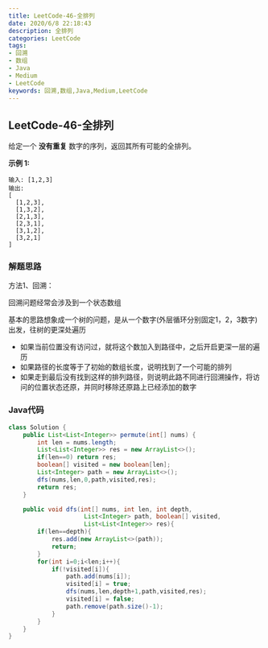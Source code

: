 ```yaml
---
title: LeetCode-46-全排列
date: 2020/6/8 22:18:43
description: 全排列
categories: LeetCode
tags: 
- 回溯
- 数组
- Java
- Medium
- LeetCode
keywords: 回溯,数组,Java,Medium,LeetCode
---
```


## LeetCode-46-全排列

给定一个 **没有重复** 数字的序列，返回其所有可能的全排列。

 <!--more-->

**示例 1:**

```
输入: [1,2,3]
输出:
[
  [1,2,3],
  [1,3,2],
  [2,1,3],
  [2,3,1],
  [3,1,2],
  [3,2,1]
]
```

### 解题思路

方法1、回溯：

回溯问题经常会涉及到一个状态数组

基本的思路想象成一个树的问题，是从一个数字(外层循环分别固定1，2，3数字)出发，往树的更深处遍历

- 如果当前位置没有访问过，就将这个数加入到路径中，之后开启更深一层的遍历
- 如果路径的长度等于了初始的数组长度，说明找到了一个可能的排列
- 如果走到最后没有找到这样的排列路径，则说明此路不同进行回溯操作，将访问的位置状态还原，并同时移除还原路上已经添加的数字

### Java代码

```java
class Solution {
    public List<List<Integer>> permute(int[] nums) {
        int len = nums.length;
        List<List<Integer>> res = new ArrayList<>();
        if(len==0) return res;
        boolean[] visited = new boolean[len];
        List<Integer> path = new ArrayList<>();
        dfs(nums,len,0,path,visited,res);
        return res;
    }

    public void dfs(int[] nums, int len, int depth,
                     List<Integer> path, boolean[] visited,
                     List<List<Integer>> res){
        if(len==depth){
            res.add(new ArrayList<>(path));
            return;
        }
        for(int i=0;i<len;i++){
            if(!visited[i]){
                path.add(nums[i]);
                visited[i] = true;
                dfs(nums,len,depth+1,path,visited,res);
                visited[i] = false;
                path.remove(path.size()-1);
            }
        }
    }
}
```

